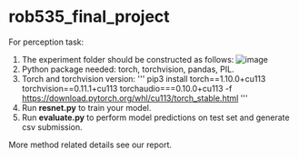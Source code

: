 # rob535_final_project
For perception task:
1. The experiment folder should be constructed as follows:
![image](https://user-images.githubusercontent.com/45463836/146255373-f1473292-c26d-4017-8461-3ff1afce3afb.png)
2. Python package needed: torch, torchvision, pandas, PIL.
3. Torch and torchvision version: 
'''
pip3 install torch==1.10.0+cu113 torchvision==0.11.1+cu113 torchaudio===0.10.0+cu113 -f https://download.pytorch.org/whl/cu113/torch_stable.html
'''
4. Run **resnet.py** to train your model.
5. Run **evaluate.py** to perform model predictions on test set and generate csv submission.

More method related details see our report.
